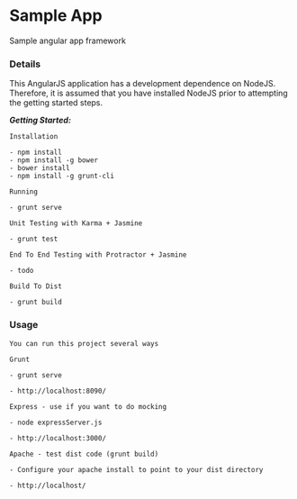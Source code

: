 # Sample App

Sample angular app framework 

### Details

This AngularJS application has a development dependence on NodeJS. Therefore, it is assumed that you have installed NodeJS prior to attempting the getting started steps.

_**Getting Started:**_ 

	Installation

	- npm install	
	- npm install -g bower	
	- bower install	
	- npm install -g grunt-cli		

	Running

	- grunt serve		

	Unit Testing with Karma + Jasmine

	- grunt test		

	End To End Testing with Protractor + Jasmine

	- todo

	Build To Dist

	- grunt build

### Usage

	You can run this project several ways

	Grunt

	- grunt serve

	- http://localhost:8090/	

	Express - use if you want to do mocking

	- node expressServer.js

	- http://localhost:3000/	

	Apache - test dist code (grunt build)

	- Configure your apache install to point to your dist directory

	- http://localhost/

